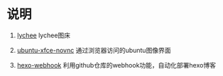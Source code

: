# 说明

1. [lychee](lychee/README.md) lychee图床

2. [ubuntu-xfce-novnc](ubuntu-xfce-novnc/README.md) 通过浏览器访问的ubuntu图像界面

3. [hexo-webhook](hexo-webhook/README.md) 利用github仓库的webhook功能，自动化部署hexo博客